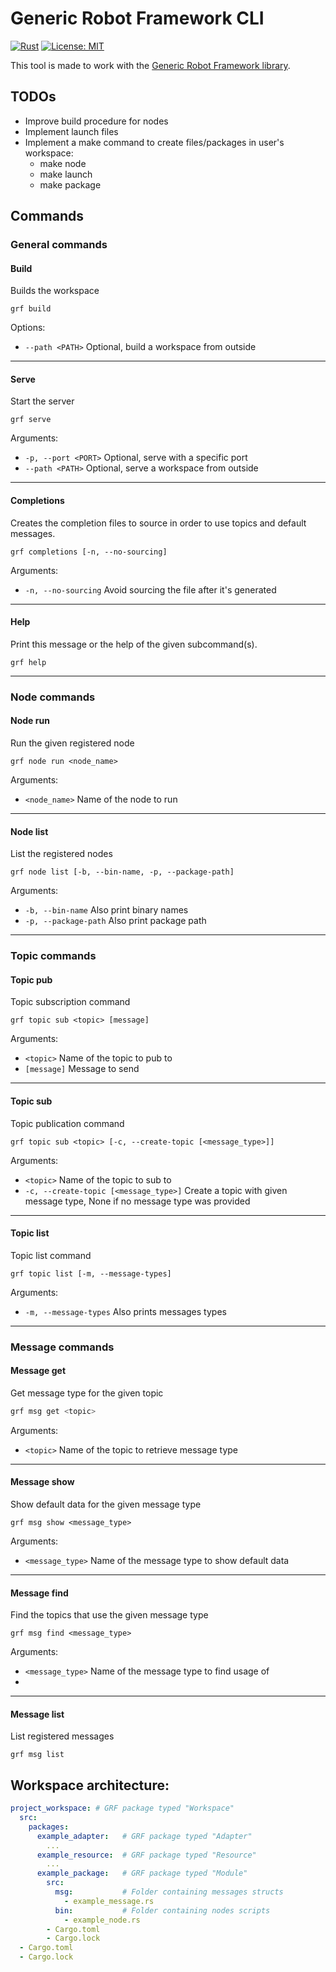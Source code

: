 Generic Robot Framework CLI
===

[![Rust](https://github.com/Generic-Robot-Framework/Generic-Robot-Framework-CLI/actions/workflows/rust.yml/badge.svg)](https://github.com/Generic-Robot-Framework/Generic-Robot-Framework-CLI/actions/workflows/rust.yml)
[![License: MIT](https://img.shields.io/badge/License-MIT-yellow.svg)](https://opensource.org/licenses/MIT)

This tool is made to work with the [Generic Robot Framework library](https://crates.io/crates/generic_robot_framework).

## TODOs

- Improve build procedure for nodes
- Implement launch files 
- Implement a make command to create files/packages in user's workspace:
  - make node
  - make launch
  - make package

## Commands

### General commands

#### Build

Builds the workspace

```shell
grf build
```

Options:

- `--path <PATH>`  Optional, build a workspace from outside

---

#### Serve

Start the server

```shell
grf serve
```

Arguments:

- `-p, --port <PORT>` Optional, serve with a specific port
- `--path <PATH>` Optional, serve a workspace from outside

---

#### Completions

Creates the completion files to source in order to use topics and default messages.

```shell
grf completions [-n, --no-sourcing]
```

Arguments:

- `-n, --no-sourcing` Avoid sourcing the file after it's generated

---

#### Help

Print this message or the help of the given subcommand(s).

```shell
grf help
```

---

### Node commands

#### Node run

Run the given registered node

```shell
grf node run <node_name>
```

Arguments:
-  `<node_name>` Name of the node to run

---

#### Node list

List the registered nodes

```shell
grf node list [-b, --bin-name, -p, --package-path]
```

Arguments:

- `-b, --bin-name` Also print binary names
- `-p, --package-path` Also print package path

---

### Topic commands

#### Topic pub

Topic subscription command

```shell
grf topic sub <topic> [message]
```

Arguments:
- `<topic>` Name of the topic to pub to
- `[message]` Message to send

---

#### Topic sub

Topic publication command

```shell
grf topic sub <topic> [-c, --create-topic [<message_type>]]
```

Arguments:
- `<topic>` Name of the topic to sub to
- `-c, --create-topic [<message_type>]` Create a topic with given message type, None if no message type was provided

---

#### Topic list

Topic list command

```shell
grf topic list [-m, --message-types]
```

Arguments:

- `-m, --message-types` Also prints messages types

---

### Message commands

#### Message get

Get message type for the given topic

```bash
grf msg get <topic>
```

Arguments:

- `<topic>` Name of the topic to retrieve message type

---

#### Message show

Show default data for the given message type

```shell
grf msg show <message_type>
```

Arguments:

- `<message_type>` Name of the message type to show default data

---

#### Message find

Find the topics that use the given message type

```shell
grf msg find <message_type>
```

Arguments:

- `<message_type>` Name of the message type to find usage of
- 
---

#### Message list

List registered messages

```shell
grf msg list
```

## Workspace architecture:

```yaml
project_workspace: # GRF package typed "Workspace"
  src:
    packages:
      example_adapter:   # GRF package typed "Adapter"
        ...
      example_resource:  # GRF package typed "Resource"
        ...
      example_package:   # GRF package typed "Module"
        src:
          msg:           # Folder containing messages structs
            - example_message.rs
          bin:           # Folder containing nodes scripts
            - example_node.rs
        - Cargo.toml
        - Cargo.lock
  - Cargo.toml
  - Cargo.lock
```
